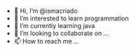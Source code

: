 - 👋 Hi, I’m @ismacriado
- 👀 I’m interested to learn programmation
- 🌱 I’m currently learning java
- 💞️ I’m looking to collaborate on ...
- 📫 How to reach me ...

<!---
ismacriado/ismacriado is a ✨ special ✨ repository because its `README.md` (this file) appears on your GitHub profile.
You can click the Preview link to take a look at your changes.
--->
